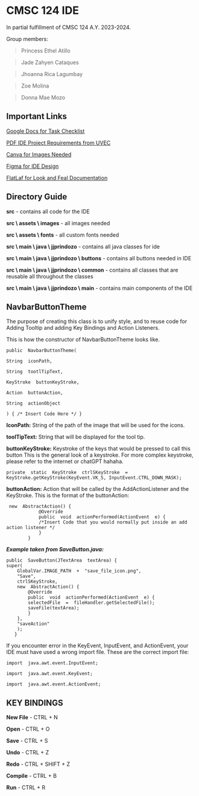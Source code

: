# **CMSC 124 IDE**

In partial fulfillment of CMSC 124 A.Y. 2023-2024.

Group members:

> Princess Ethel Atillo

> Jade Zahyen Cataques

> Jhoanna Rica Lagumbay

> Zoe Molina

> Donna Mae Mozo

## Important Links

[Google Docs for Task Checklist](https://docs.google.com/document/d/1K4OFlEwd8bidJGa218W5pyPbHMxs76Of8L8putbWvQo/edit?usp=sharing)

[PDF IDE Project Requirements from UVEC](https://uvec.upcebu.edu.ph/pluginfile.php/72161/mod_resource/content/2/Integrated%20Development%20Environment.pdf)

[Canva for Images Needed](https://www.canva.com/design/DAFvaX6CoH8/EUn4byC6XGrWyc5wMzJERg/edit?utm_content=DAFvaX6CoH8&utm_campaign=designshare&utm_medium=link2&utm_source=sharebutton)

[Figma for IDE Design](https://www.figma.com/file/ibBGeQiizNjCklskpr56s9/Adunami-IDE?type=design&node-id=0:1&mode=design&t=HuysQX8UZngm80ns-1)

[FlatLaf for Look and Feal Documentation](https://www.formdev.com/flatlaf/)

## Directory Guide

**src** - contains all code for the IDE

**src \ assets \ images** - all images needed

**src \ assets \ fonts** - all custom fonts needed

**src \ main \ java \ jjprindozo** - contains all java classes for ide

**src \ main \ java \ jjprindozo \ buttons** - contains all buttons needed in IDE

**src \ main \ java \ jjprindozo \ common** - contains all classes that are reusable all throughout the classes

**src \ main \ java \ jjprindozo \ main** - contains main components of the IDE

## NavbarButtonTheme

The purpose of creating this class is to unify style, and to reuse code for Adding Tooltip and adding Key Bindings and Action Listeners.

This is how the constructor of NavbarButtonTheme looks like.

    public  NavbarButtonTheme(

    String  iconPath,

    String  tootlTipText,

    KeyStroke  buttonKeyStroke,

    Action  buttonAction,

    String  actionObject

    ) { /* Insert Code Here */ }

**IconPath:** String of the path of the image that will be used for the icons.

**toolTipText:** String that will be displayed for the tool tip.

**buttonKeyStroke:** Keystroke of the keys that would be pressed to call this button
This is the general look of a keystroke. For more complex keystroke, please refer to the internet or chatGPT hahaha.

    private  static  KeyStroke  ctrlSKeyStroke  =  KeyStroke.getKeyStroke(KeyEvent.VK_S, InputEvent.CTRL_DOWN_MASK);

**buttonAction:** Action that will be called by the AddActionListener and the KeyStroke.
This is the format of the buttonAction:

     new  AbstractAction() {
    			@Override
    	        public  void  actionPerformed(ActionEvent  e) {
    		    /*Insert Code that you would normally put inside an add action listener */
    	        }
            }

**_Example taken from SaveButton.java:_**

    public  SaveButton(JTextArea  textArea) {
    super(
        GlobalVar.IMAGE_PATH  +  "save_file_icon.png",
        "Save",
        ctrlSKeyStroke,
        new  AbstractAction() {
    		@Override
            public  void  actionPerformed(ActionEvent  e) {
    	    selectedFile  =  fileHandler.getSelectedFile();
            saveFile(textArea);
            }
        },
        "saveAction"
        );
       }

If you encounter error in the KeyEvent, InputEvent, and ActionEvent, your IDE must have used a wrong import file. These are the correct import file:

    import  java.awt.event.InputEvent;

    import  java.awt.event.KeyEvent;

    import  java.awt.event.ActionEvent;

## KEY BINDINGS

**New File** - CTRL + N

**Open** - CTRL + O

**Save** - CTRL + S

**Undo** - CTRL + Z

**Redo** - CTRL + SHIFT + Z

**Compile** - CTRL + B

**Run** - CTRL + R